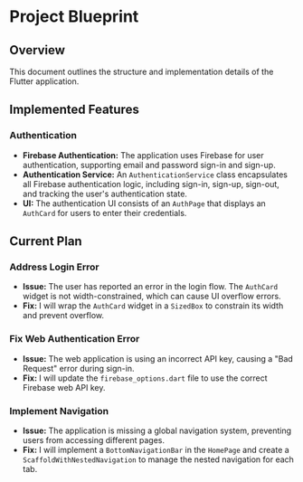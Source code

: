 
# Project Blueprint

## Overview

This document outlines the structure and implementation details of the Flutter application.

## Implemented Features

### Authentication

*   **Firebase Authentication:** The application uses Firebase for user authentication, supporting email and password sign-in and sign-up.
*   **Authentication Service:** An `AuthenticationService` class encapsulates all Firebase authentication logic, including sign-in, sign-up, sign-out, and tracking the user's authentication state.
*   **UI:** The authentication UI consists of an `AuthPage` that displays an `AuthCard` for users to enter their credentials.

## Current Plan

### Address Login Error

*   **Issue:** The user has reported an error in the login flow. The `AuthCard` widget is not width-constrained, which can cause UI overflow errors.
*   **Fix:** I will wrap the `AuthCard` widget in a `SizedBox` to constrain its width and prevent overflow.

### Fix Web Authentication Error

*   **Issue:** The web application is using an incorrect API key, causing a "Bad Request" error during sign-in.
*   **Fix:** I will update the `firebase_options.dart` file to use the correct Firebase web API key.

### Implement Navigation

*   **Issue:** The application is missing a global navigation system, preventing users from accessing different pages.
*   **Fix:** I will implement a `BottomNavigationBar` in the `HomePage` and create a `ScaffoldWithNestedNavigation` to manage the nested navigation for each tab.
